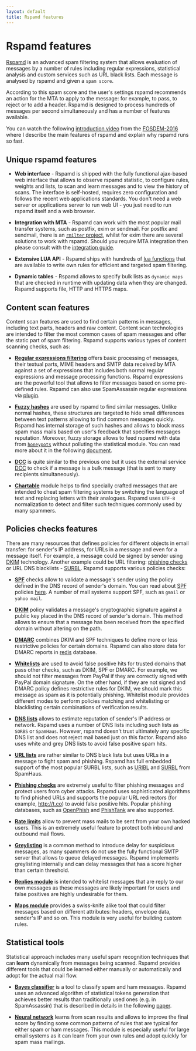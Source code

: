 ```yaml
---
layout: default
title: Rspamd features
---
```


# Rspamd features

<abbr title="Rapid Spam Daemon"><a href="https://rspamd.com">Rspamd</a></abbr> is an advanced spam filtering system that allows evaluation of messages by a number of
rules including regular expressions, statistical analysis and custom services
such as URL black lists. Each message is analysed by rspamd and given a `spam score`.

According to this spam score and the user's settings rspamd recommends an action for
the MTA to apply to the message: for example, to pass, to reject or to add a header.
Rspamd is designed to process hundreds of messages per second simultaneously and has a number of
features available.

You can watch the following [introduction video](https://www.youtube.com/watch?v=_fl9i-az_Q0) from the [FOSDEM-2016](http://fosdem.org) where I describe the main features of rspamd and explain why rspamd runs so fast.

## Unique rspamd features

* **Web interface** - Rspamd is shipped with the fully functional ajax-based web interface that allows to observe rspamd statistic, to configure rules, weights and lists, to scan
and learn messages and to view the history of scans. The interface is self-hosted, requires zero configuration and follows the recent web applications standards. You don't need a
web server or applications server to run web UI - you just need to run rspamd itself and a web browser.

* **Integration with MTA** - Rspamd can work with the most popular mail transfer systems, such as postfix, exim or sendmail. For postfix and sendmail, there is an [`rmilter` project](https://github.com/vstakhov/rmilter),
whilst for exim there are several solutions to work with rspamd. Should you require MTA integration then please consult with the [integration guide](https://rspamd.com/doc/integration.html).

* **Extensive LUA API** - Rspamd ships with hundreds of [lua functions](https://rspamd.com/doc/lua) that are available to write own rules for efficient and targeted spam filtering.

* **Dynamic tables** - Rspamd allows to specify bulk lists as `dynamic maps` that are checked in runtime with updating data when they are changed. Rspamd supports file, HTTP and HTTPS maps.

## Content scan features

Content scan features are used to find certain patterns in messages, including text parts, headers and raw content. Content scan technologies are intended to filter the most common cases of spam messages and offer the static part of spam filtering. Rspamd supports various types of content scanning checks, such as:

* [**Regular expressions filtering**](/doc/modules/regexp.html) offers basic processing of messages, their textual parts, MIME headers and SMTP data received by MTA against a set of expressions that includes both normal regular expressions and message processing functions. Rspamd expressions are the powerful tool that allows to filter messages based on some pre-defined rules. Rspamd can also use SpamAssassin regular expressions via [plugin](/doc/modules/spamassassin.html).

* [**Fuzzy hashes**](/doc/modules/fuzzy_check.html) are used by rspamd to find similar messages. Unlike normal hashes, these structures are targeted to hide small differences between text patterns allowing to find common messages quickly. Rspamd has internal storage of such hashes and allows to block mass spam mass mails  based on user's feedback that specifies messages reputation. Moreover, fuzzy storage allows to feed rspamd with data from [`honeypots`](http://en.wikipedia.org/wiki/Honeypot_(computing)#Spam_versions) without polluting the statistical module. You can read more about it in the following [document](/doc/fuzzy_storage.html).

* [**DCC**](/doc/modules/dcc.html) is quite similar to the previous one but it uses the external service [DCC](http://www.rhyolite.com/dcc/) to check if a message is a bulk message (that is sent to many recipients simultaneously).

* [**Chartable**](/doc/modules/chartable.html) module helps to find specially crafted messages that are intended to cheat spam filtering systems by switching the language of text and replacing letters with their analogues. Rspamd uses `UTF-8` normalization to detect and filter such techniques commonly used by many spammers.

## Policies checks features

There are many resources that defines policies for different objects in email transfer: for sender's IP address, for URLs in a message and even for a message itself. For example, a message could be signed by sender using <abbr title="Domain Key Identified Mail">DKIM</abbr> technology. Another example could be URL filtering: [phishing checks](/doc/modules/phishing.html) or URL DNS blacklists - [SURBL](/doc/modules/surbl.html). Rspamd supports various policies checks:

* [**SPF**](/doc/modules/spf.html) checks allow to validate a message's sender using the policy defined in the DNS record of sender's domain. You can read about <abbr title="Sender Policy Framework">SPF</abbr> policies [here](http://www.openspf.org/). A number of mail systems  support SPF, such as `gmail` or `yahoo mail`.

* [**DKIM**](/doc/modules/dkim.html) policy validates a message's cryptographic signature against a public key placed in the DNS record of sender's domain. This method allows to ensure that a message has been received from the specified domain without altering on the path.

* [**DMARC**](/doc/modules/dmarc.html) combines DKIM and SPF techniques to define more or less restrictive policies for certain domains. Rspamd can also store data for DMARC reports in [redis](https://redis.io) database.

* [**Whitelists**](/doc/modules/whitelist.html) are used to avoid false positive hits for trusted domains that pass other checks, such as DKIM, SPF or DMARC. For example, we should not filter messages from PayPal if they are correctly signed with PayPal domain signature. On the other hand, if they are not signed and DMARC policy defines restrictive rules for DKIM, we should mark this message as spam as it is potentially phishing. Whitelist module provides different modes to perform policies matching and whitelisting or blacklisting certain combinations of verification results.

* [**DNS lists**](/doc/modules/rbl.html) allows to estimate reputation of sender's IP address or network. Rspamd uses a number of DNS lists including such lists as `SORBS` or `SpamHaus`. However, rspamd doesn't trust ultimately any specific DNS list and does not reject mail based just on this factor. Rspamd also uses white and grey DNS lists to avoid false positive spam hits.

* [**URL lists**](/doc/modules/surbl.html) are rather similar to DNS black lists but uses URLs in a message to fight spam and phishing. Rspamd has full embedded support of the most popular SURBL lists, such as [URIBL](http://uribl.com) and [SURBL](http://surbl.org) from SpamHaus.

* [**Phishing checks**](/doc/modules/phishing.html) are extremely useful to filter phishing messages and protect users from cyber attacks. Rspamd uses sophisticated algorithms to find phished URLs and supports the popular URL redirectors (for example, <http://t.co>) to avoid false positive hits. Popular phishing databases, such as [OpenPhish](https://openphsih.com) and [PhishTank](https://phishtank.com) are also supported.

* [**Rate limits**](/doc/modules/ratelimit.html) allow to prevent mass mails to be sent from your own hacked users. This is an extremely useful feature to protect both inbound and outbound mail flows.

* [**Greylisting**](/doc/modules/greylisting.html) is a common method to introduce delay for suspicious messages, as many spammers do not use the fully functional SMTP server that allows to queue delayed messages. Rspamd implements greylisting internally and can delay messages that has a score higher than certain threshold.

* [**Replies module**](/doc/modules/replies.html) is intended to whitelist messages that are reply to our own messages as these messages are likely important for users and false positives are highly undesirable for them.

* [**Maps module**](/doc/modules/multimap.html) provides a swiss-knife alike tool that could filter messages based on different attributes: headers, envelope data, sender's IP and so on. This module is very useful for building custom rules.

## Statistical tools

Statistical approach includes many useful spam recognition techniques that can **learn** dynamically from messages being scanned. Rspamd provides different tools that could be learned either manually or automatically and adopt for the actual mail flow.

* [**Bayes classifier**](/doc/configuration/statistic.html) is a tool to classify spam and ham messages. Rspamd uses an advanced algorithm of statistical tokens generation that achieves better results than traditionally used ones (e.g. in SpamAssassin) that is described in details in the following [paper](http://osbf-lua.luaforge.net/papers/osbf-eddc.pdf).

* [**Neural network**](/doc/modules/fann.html) learns from scan results and allows to improve the final score by finding some common patterns of rules that are typical for either spam or ham messages. This module is especially useful for large email systems as it can learn from your own rules and adopt quickly for spam mass mailings.